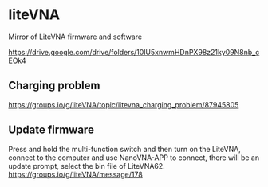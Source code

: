 # liteVNA

Mirror of LiteVNA firmware and software

https://drive.google.com/drive/folders/10lU5xnwmHDnPX98z21ky09N8nb_cEOk4


## Charging problem
https://groups.io/g/liteVNA/topic/litevna_charging_problem/87945805

## Update firmware
Press and hold the multi-function switch and then turn on the LiteVNA, connect to the computer and use NanoVNA-APP to connect, there will be an update prompt, select the bin file of LiteVNA62.
https://groups.io/g/liteVNA/message/178
